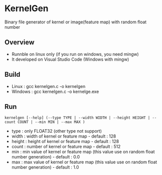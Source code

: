 # KernelGen
Binary file generator of kernel or image(feature map) with random float number

## Overview
- Runnble on linux only (if you run on windows, you need mingw)
- It developed on Visual Studio Code (Windows with mingw)

## Build
- Linux : gcc kernelgen.c -o kernelgen
- Windows : gcc kernelgen.c -o kernelge.exe

## Run
```
kernelgen [--help] (--type TYPE | --width WIDTH | --height HEIGHT | --count COUNT | --min MIN | --max MAX )
```
- type : only FLOAT32 (other type not support)
- width : width of kernel or feature map - default : 128
- height : height of kernel or feature map - default : 128
- count : number of kernel or feature map - default : 512
- min : min value of kernel or feature map (this value use on random float number generation) - default : 0.0
- max : max value of kernel or feature map (this value use on random float number generation) - default : 1.0
